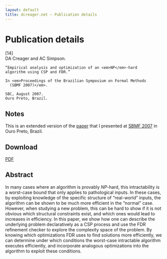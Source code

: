 ```yaml
---
layout: default
title: dcreager.net — Publication details
---
```


# Publication details

<div class="reference">
  <div class="citation_number">[14]</div>
  <div class="citation">
    DA Creager and AC Simpson.

    “Empirical analysis and optimization of an <em>NP</em>-hard
    algorithm using CSP and FDR.”

    In <em>Proceedings of the Brazilian Symposium on Formal Methods
      (SBMF 2007)</em>.

    SBC, August 2007.
    Ouro Preto, Brazil.
  </div>
</div>

## Notes

This is an extended version of the
[paper](../011-csp-algorithm-study/) that I presented at [SBMF
2007](http://www.sbmf2007.ufop.br/) in Ouro Preto, Brazil.

## Download

<div class="downloads">

<div class="pdf">
  <a href="csp-algorithm-study.pdf"><span class="displace">PDF</span></a>
</div>

</div>

## Abstract

In many cases where an algorithm is provably *NP*-hard, this
intractability is a worst-case bound that only applies to pathological
inputs.  In these cases, by exploiting knowledge of the specific
structure of “real-world” inputs, the algorithm can be shown to be
much more efficient in the “normal” case.  However, when studying a
new problem, this can be hard to show if it is not obvious which
structural constraints exist, and which ones would lead to increases
in efficiency.  In this paper, we show how one can describe the
underlying problem declaratively as a CSP process and use the FDR
refinement checker to explore the complexity space of the problem.  By
knowing which optimizations FDR uses to find solutions more
efficiently, we can determine under which conditions the worst-case
intractable algorithm executes efficiently, and incorporate analogous
optimizations into the algorithm to exploit these conditions.
